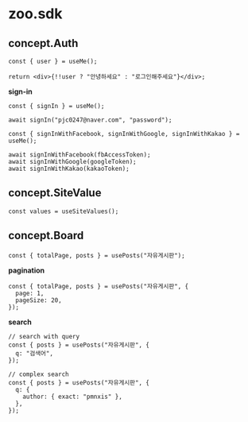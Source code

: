 # zoo.sdk

## concept.Auth

```tsx
const { user } = useMe();

return <div>{!!user ? "안녕하세요" : "로그인해주세요"}</div>;
```

**sign-in**

```tsx
const { signIn } = useMe();

await signIn("pjc0247@naver.com", "password");
```

```tsx
const { signInWithFacebook, signInWithGoogle, signInWithKakao } = useMe();

await signInWithFacebook(fbAccessToken);
await signInWithGoogle(googleToken);
await signInWithKakao(kakaoToken);
```

## concept.SiteValue

```tsx
const values = useSiteValues();
```

## concept.Board

```tsx
const { totalPage, posts } = usePosts("자유게시판");
```

**pagination**

```tsx
const { totalPage, posts } = usePosts("자유게시판", {
  page: 1,
  pageSize: 20,
});
```

**search**

```tsx
// search with query
const { posts } = usePosts("자유게시판", {
  q: "검색어",
});

// complex search
const { posts } = usePosts("자유게시판", {
  q: {
    author: { exact: "pmnxis" },
  },
});
```

